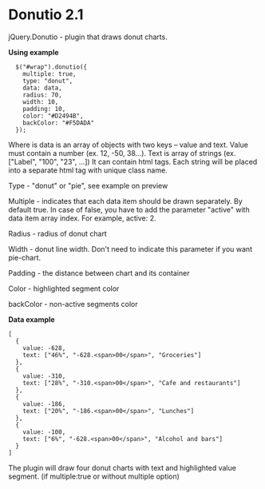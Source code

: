 Donutio 2.1
=====

jQuery.Donutio - plugin that draws donut charts.

**Using example**

```
  $("#wrap").donutio({
    multiple: true,
    type: "donut",
    data: data,
    radius: 70,
    width: 10,
    padding: 10,
    color: "#D2494B",
    backColor: "#F5DADA"
  });
```

Where is data is an array of objects with two keys – value and text.
Value must contain a number (ex. 12, -50, 38...).
Text is array of strings (ex. ["Label", "100", "<span>23</span>", ...])
It can contain html tags.
Each string will be placed into a separate html tag with unique class name.

Type - "donut" or "pie", see example on preview

Multiple - indicates that each data item should be drawn separately. By default true.
In case of false, you have to add the parameter "active" with data item array index.
For example, active: 2.

Radius - radius of donut chart

Width - donut line width. Don't need to indicate this parameter if you want pie-chart.

Padding - the distance between chart and its container

Color - highlighted segment color

backColor - non-active segments color


**Data example**

```
[
  {
    value: -628,
    text: ["46%", "-628.<span>00</span>", "Groceries"]
  },
  {
    value: -310,
    text: ["28%", "-310.<span>00</span>", "Cafe and restaurants"]
  },
  {
    value: -186,
    text: ["20%", "-186.<span>00</span>", "Lunches"]
  },
  {
    value: -100,
    text: ["6%", "-628.<span>00</span>", "Alcohol and bars"]
  }
]
```

The plugin will draw four donut charts with text and highlighted value segment.
(if multiple:true or without multiple option)
